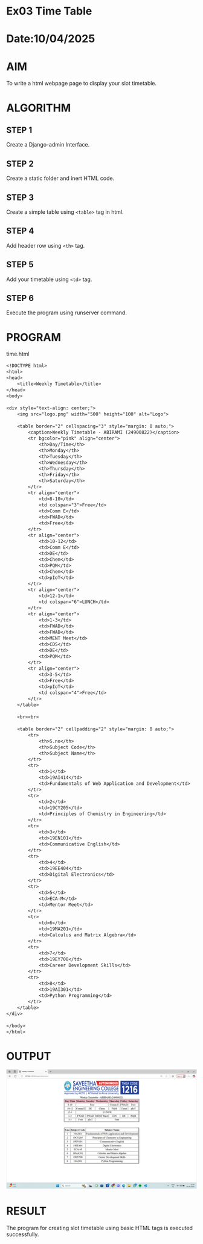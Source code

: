# Ex03 Time Table
# Date:10/04/2025
# AIM
To write a html webpage page to display your slot timetable.

# ALGORITHM
## STEP 1
Create a Django-admin Interface.

## STEP 2
Create a static folder and inert HTML code.

## STEP 3
Create a simple table using `<table>` tag in html.

## STEP 4
Add header row using `<th>` tag.

## STEP 5
Add your timetable using `<td>` tag.

## STEP 6
Execute the program using runserver command.

# PROGRAM
time.html
```
<!DOCTYPE html>
<html>
<head>
    <title>Weekly Timetable</title>
</head>
<body>

<div style="text-align: center;">
    <img src="logo.png" width="500" height="100" alt="Logo">
    
    <table border="2" cellspacing="3" style="margin: 0 auto;">
        <caption>Weekly Timetable - ABIRAMI (24900822)</caption>
        <tr bgcolor="pink" align="center">
            <th>Day/Time</th>
            <th>Monday</th>
            <th>Tuesday</th>
            <th>Wednesday</th>
            <th>Thursday</th>
            <th>Friday</th>
            <th>Saturday</th>
        </tr>
        <tr align="center">
            <td>8-10</td>
            <td colspan="3">Free</td>
            <td>Comm E</td>
            <td>FWAD</td>
            <td>Free</td>
        </tr>
        <tr align="center">
            <td>10-12</td>
            <td>Comm E</td>
            <td>DE</td>
            <td>Chem</td>
            <td>PQM</td>
            <td>Chem</td>
            <td>pIoT</td>
        </tr>
        <tr align="center">
            <td>12-1</td>
            <td colspan="6">LUNCH</td>
        </tr>
        <tr align="center">
            <td>1-3</td>
            <td>FWAD</td>
            <td>FWAD</td>
            <td>MENT Meet</td>
            <td>CDS</td>
            <td>DE</td>
            <td>PQM</td>
        </tr>
        <tr align="center">
            <td>3-5</td>
            <td>Free</td>
            <td>pIoT</td>
            <td colspan="4">Free</td>
        </tr>
    </table>

    <br><br>

    <table border="2" cellpadding="2" style="margin: 0 auto;">
        <tr>
            <th>S.no</th>
            <th>Subject Code</th>
            <th>Subject Name</th>
        </tr>
        <tr>
            <td>1</td>
            <td>19AI414</td>
            <td>Fundamentals of Web Application and Development</td>
        </tr>
        <tr>
            <td>2</td>
            <td>19CY205</td>
            <td>Principles of Chemistry in Engineering</td>
        </tr>
        <tr>
            <td>3</td>
            <td>19EN101</td>
            <td>Communicative English</td>
        </tr>
        <tr>
            <td>4</td>
            <td>19EE404</td>
            <td>Digital Electronics</td>
        </tr>
        <tr>
            <td>5</td>
            <td>ECA-M</td>
            <td>Mentor Meet</td>
        </tr>
        <tr>
            <td>6</td>
            <td>19MA201</td>
            <td>Calculus and Matrix Algebra</td>
        </tr>
        <tr>
            <td>7</td>
            <td>19EY708</td>
            <td>Career Development Skills</td>
        </tr>
        <tr>
            <td>8</td>
            <td>19AI301</td>
            <td>Python Programming</td>
        </tr>
    </table>
</div>

</body>
</html>

```
# OUTPUT

![alt text](<Screenshot 2025-05-03 215504.png>)

# RESULT
The program for creating slot timetable using basic HTML tags is executed successfully.
